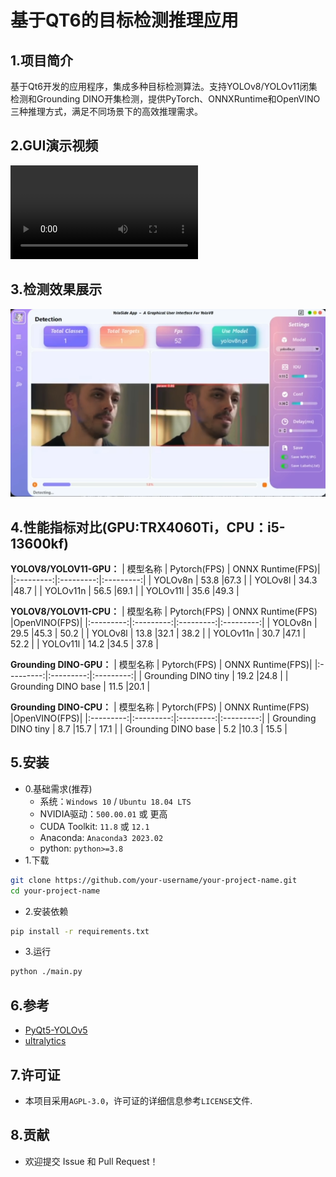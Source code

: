 # 基于QT6的目标检测推理应用
## 1.项目简介
基于Qt6开发的应用程序，集成多种目标检测算法。支持YOLOv8/YOLOv11闭集检测和Grounding DINO开集检测，提供PyTorch、ONNXRuntime和OpenVINO三种推理方式，满足不同场景下的高效推理需求。

## 2.GUI演示视频
![gui](img/cover.mp4)

## 3.检测效果展示
![gui](img/det.png)

## 4.性能指标对比(GPU:TRX4060Ti，CPU：i5-13600kf)
**YOLOV8/YOLOV11-GPU：**
| 模型名称	| Pytorch(FPS) | ONNX Runtime(FPS)|
|:---------:|:---------:|:---------:|
| YOLOv8n	| 53.8	    |67.3        |
| YOLOv8l	| 34.3      |48.7        |
| YOLOv11n	| 56.5      |69.1        |
| YOLOv11l	| 35.6      |49.3        | 

**YOLOV8/YOLOV11-CPU：**
| 模型名称	 | Pytorch(FPS) | ONNX Runtime(FPS) |OpenVINO(FPS)|
|:---------:|:---------:|:---------:|:---------:|
| YOLOv8n	| 29.5	    |45.3       |	50.2    |
| YOLOv8l	| 13.8	    |32.1       | 	38.2    |
| YOLOv11n	| 30.7	    |47.1       |	52.2    |
| YOLOv11l	| 14.2	    |34.5       | 	37.8    |

**Grounding DINO-GPU：**
| 模型名称	| Pytorch(FPS) | ONNX Runtime(FPS)|
|:---------:|:---------:|:---------:|
| Grounding DINO tiny	| 19.2      |24.8        |
| Grounding DINO base	| 11.5	    |20.1        |

**Grounding DINO-CPU：**
| 模型名称	 | Pytorch(FPS) | ONNX Runtime(FPS) |OpenVINO(FPS)|
|:---------:|:---------:|:---------:|:---------:|
| Grounding DINO tiny	| 8.7	    |15.7        |	17.1	|
| Grounding DINO base	| 5.2	    |10.3        | 	15.5    |


## 5.安装
- 0.基础需求(推荐)
  - 系统：`Windows 10` / `Ubuntu 18.04 LTS`	
  - NVIDIA驱动：`500.00.01` 或 更高
  - CUDA Toolkit:	`11.8` 或 `12.1`
  - Anaconda: `Anaconda3 2023.02`
  - python: `python>=3.8` 
- 1.下载
```bash
git clone https://github.com/your-username/your-project-name.git
cd your-project-name
```
- 2.安装依赖
```bash
pip install -r requirements.txt
```
- 3.运行
```bash
python ./main.py
```
## 6.参考
- [PyQt5-YOLOv5](https://github.com/Javacr/PyQt5-YOLOv5)
- [ultralytics](https://github.com/ultralytics/ultralytics)
## 7.许可证
- 本项目采用`AGPL-3.0`，许可证的详细信息参考`LICENSE`文件.

## 8.贡献
- 欢迎提交 Issue 和 Pull Request！
